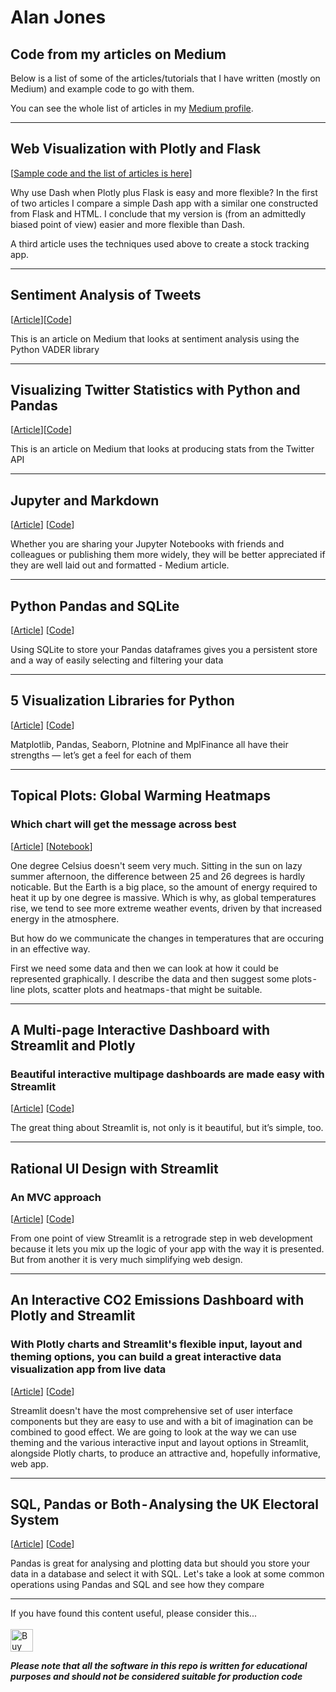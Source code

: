 # Alan Jones
## Code from my articles on Medium
Below is a list of some of the articles/tutorials that I have written (mostly on Medium) and example code to go with them.

You can see the whole list of articles in my [Medium profile](https://jones-alan.medium.com/).

<hr/>


## Web Visualization with Plotly and Flask

[[Sample code and the list of articles is here](https://alanjones2.github.io/Flask-Plotly/)]

Why use Dash when Plotly plus Flask is easy and more flexible? In the first of two articles I compare a simple Dash app with a similar one constructed from Flask and HTML. I conclude that my version is (from an admittedly biased point of view) easier and more flexible than Dash.

A third article uses the techniques used above to create a stock tracking app. 
<hr/>
 

## Sentiment Analysis of Tweets

[[Article](https://towardsdatascience.com/sentiment-analysis-of-tweets-167d040f0583)][[Code](https://github.com/alanjones2/Article-code/blob/master/sentimentvader.py)]

This is an article on Medium that looks at sentiment analysis using the Python VADER library

<hr/>

## Visualizing Twitter Statistics with Python and Pandas

[[Article](https://towardsdatascience.com/visualizing-twitter-statistics-with-python-and-pandas-956125b369e5)][[Code](https://github.com/alanjones2/Article-code/blob/master/twitterstats-anon.py)]

This is an article on Medium that looks at producing stats from the Twitter API

<hr/>

## Jupyter and Markdown

[[Article](https://towardsdatascience.com/jupyter-and-markdown-cbc1f0ea6406)] [[Code](https://github.com/alanjones2/Article-code/blob/master/markdownref.ipynb)]

Whether you are sharing your Jupyter Notebooks with friends and colleagues or publishing them more widely, 
they will be better appreciated if they are well laid out and formatted - Medium article.

<hr/>

## Python Pandas and SQLite

[[Article](https://towardsdatascience.com/python-pandas-and-sqlite-a0e2c052456f)] [[Code](https://github.com/alanjones2/Alan-Jones-article-code/blob/master/sqlitepandas.ipynb)]

Using SQLite to store your Pandas dataframes gives you a persistent store and a way of easily selecting and filtering your data

<hr/>

## 5 Visualization Libraries for Python

[[Article](https://towardsdatascience.com/5-visualization-libraries-for-python-7705527bcf99)] [[Code](https://github.com/alanjones2/Article-code/blob/master/5vizlibs.ipynb)]

Matplotlib, Pandas, Seaborn, Plotnine and MplFinance all have their strengths — let’s get a feel for each of them

<hr/>

## Topical Plots: Global Warming Heatmaps
### Which chart will get the message across best

[[Article](https://towardsdatascience.com/topical-plots-global-warming-6b5fb80a0371)] [[Notebook](https://github.com/alanjones2/Alan-Jones-article-code/blob/master/globalw.ipynb)]

One degree Celsius doesn't seem very much. Sitting in the sun on lazy summer afternoon, the difference between 25 and 26 degrees is hardly noticable.
But the Earth is a big place, so the amount of energy required to heat it up by one degree is massive. Which is why, as global temperatures rise, we tend to see more extreme weather events, driven by that increased energy in the atmosphere.

But how do we communicate the changes in temperatures that are occuring in an effective way. 

First we need some data and then we can look at how it could be represented graphically. I describe the data and then suggest some plots - line plots, scatter plots and heatmaps - that might be suitable.
<hr/>

## A Multi-page Interactive Dashboard with Streamlit and Plotly
### Beautiful interactive multipage dashboards are made easy with Streamlit
[[Article](https://towardsdatascience.com/a-multi-page-interactive-dashboard-with-streamlit-and-plotly-c3182443871a)] [[Code](https://github.com/alanjones2/Alan-Jones-article-code/blob/master/sttest4.py)]

The great thing about Streamlit is, not only is it beautiful, but it’s simple, too.
<hr/>

## Rational UI Design with Streamlit
### An MVC approach
[[Article](https://towardsdatascience.com/rational-ui-design-with-streamlit-61619f7a6ea4)] [[Code](https://github.com/alanjones2/Alan-Jones-article-code/blob/master/rat1.py)]

From one point of view Streamlit is a retrograde step in web development because it lets you mix up the logic of your app with the way it is presented. But from another it is very much simplifying web design.
<hr/>

## An Interactive CO2 Emissions Dashboard with Plotly and  Streamlit
### With Plotly charts and Streamlit's flexible input, layout and theming options, you can build a great interactive data visualization app from live data
[[Article](https://towardsdatascience.com/an-interactive-co2-emissions-dashboard-with-plotly-and-streamlit-b0bd4ae80cc8)] [[Code](https://github.com/alanjones2/Alan-Jones-article-code/tree/master/streamlitdark)]

Streamlit doesn't have the most comprehensive set of user interface components but they are easy to use and with a bit of imagination can be combined to good effect.
We are going to look at the way we can use theming and the various interactive input and layout options in Streamlit, alongside Plotly charts, to produce an attractive and, hopefully informative, web app.
<hr/>

## SQL, Pandas or Both - Analysing the UK Electoral System
[[Article](#)] [[Code](https://github.com/alanjones2/Alan-Jones-article-code/tree/master/sqlpandas)]

Pandas is great for analysing and plotting data but should you store your data in a database and select it with SQL. Let's take a look at some common operations using Pandas and SQL and see how they compare
<hr/>

If you have found this content useful, please consider this... <br/><br/>
<a href='https://ko-fi.com/M4M64THKG' target='_blank'><img height='36' style='border:0px;height:36px;' src='https://cdn.ko-fi.com/cdn/kofi2.png?v=2' border='0' alt='Buy Me a Coffee at ko-fi.com' /></a>

__*Please note that all the software in this repo is written for educational purposes and should not be considered suitable for production code*__



